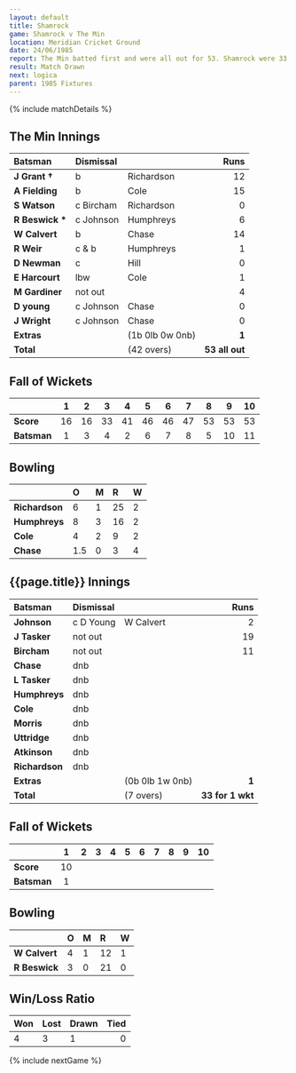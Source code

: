 ```yaml
---
layout: default
title: Shamrock
game: Shamrock v The Min
location: Meridian Cricket Ground
date: 24/06/1985
report: The Min batted first and were all out for 53. Shamrock were 33 for 1 when rain stopped play.
result: Match Drawn
next: logica
parent: 1985 Fixtures
---
```


{% include matchDetails %}

## The Min Innings

| Batsman | Dismissal |  | Runs |
|:---|:---|---|---:|
| **J Grant &#8224;** | b | Richardson | 12 |
| **A Fielding** | b | Cole | 15 |
| **S Watson** | c Bircham | Richardson | 0 |
| **R Beswick &#42;** | c Johnson | Humphreys | 6 |
| **W Calvert** | b  | Chase | 14 |
| **R Weir** | c & b | Humphreys | 1 |
| **D Newman** | c | Hill | 0 |
| **E Harcourt** | lbw | Cole | 1 |
| **M Gardiner** | not out |  | 4 |
| **D young** | c Johnson | Chase | 0 |
| **J Wright** | c Johnson | Chase | 0 |
| **Extras** | | (1b 0lb 0w 0nb) | **1** |
| **Total** | | (42 overs) | **53 all out** |

## Fall of Wickets

| | 1 | 2 | 3 | 4 | 5 | 6 | 7 | 8 | 9 | 10 |
|---|:---:|:---:|:---:|:---:|:---:|:---:|:---:|:---:|:---:|:---:|
| **Score** | 16 | 16 | 33 | 41 | 46 | 46 | 47 | 53 | 53 | 53 |
| **Batsman** | 1 | 3 | 4 | 2 | 6 | 7 | 8 | 5 | 10 | 11 |

## Bowling

| | O | M | R | W |
|---|:---|:---|:---|:---|
| **Richardson** | 6 | 1 | 25 | 2 |
| **Humphreys** | 8 | 3 | 16 | 2 |
| **Cole** | 4 | 2 | 9 | 2 |
| **Chase** | 1.5 | 0 | 3 | 4 |
 
## {{page.title}} Innings

| Batsman | Dismissal |  | Runs |
|:---|:---|---|---:|
| **Johnson** | c D Young | W Calvert | 2 |
| **J Tasker** | not out |  | 19 |
| **Bircham** | not out |  | 11 |
| **Chase** | dnb |  |  |
| **L Tasker** | dnb |  |  |
| **Humphreys** | dnb |  |  |
| **Cole** | dnb |  |  |
| **Morris** | dnb |  |  |
| **Uttridge** | dnb |  |  |
| **Atkinson** | dnb |  |  |
| **Richardson** | dnb |  |  |
| **Extras** | | (0b 0lb 1w 0nb) | **1** |
| **Total** | | (7 overs) | **33 for 1 wkt** |

## Fall of Wickets

| | 1 | 2 | 3 | 4 | 5 | 6 | 7 | 8 | 9 | 10 |
|---|:---:|:---:|:---:|:---:|:---:|:---:|:---:|:---:|:---:|:---:|
| **Score** | 10 |  |  |  |  |  |  |  |  |  |
| **Batsman** | 1 |  |  |  |  |  |  |  |  |  |

## Bowling

| | O | M | R | W |
|---|:---|:---|:---|:---|
| **W Calvert** | 4 | 1 | 12 | 1 |
| **R Beswick** | 3 | 0 | 21 | 0 |


## Win/Loss Ratio

| Won | Lost | Drawn | Tied |
|:---|:---|:---|---:|
| 4 | 3 | 1 | 0 |

{% include nextGame %}